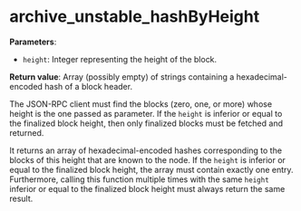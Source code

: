 # archive_unstable_hashByHeight

**Parameters**:

- `height`: Integer representing the height of the block.

**Return value**: Array (possibly empty) of strings containing a hexadecimal-encoded hash of a block header.

The JSON-RPC client must find the blocks (zero, one, or more) whose height is the one passed as parameter. If the `height` is inferior or equal to the finalized block height, then only finalized blocks must be fetched and returned.

It returns an array of hexadecimal-encoded hashes corresponding to the blocks of this height that are known to the node.
If the `height` is inferior or equal to the finalized block height, the array must contain exactly one entry. Furthermore, calling this function multiple times with the same `height` inferior or equal to the finalized block height must always return the same result.
